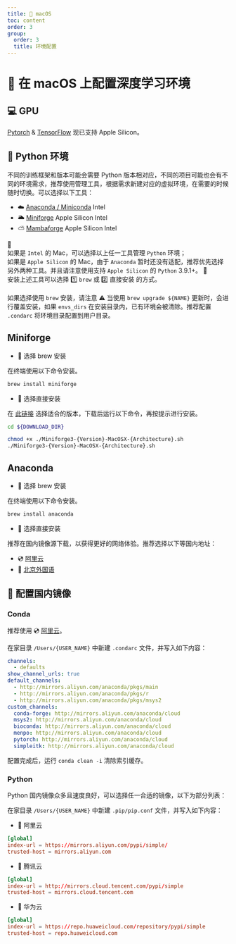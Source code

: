 ```yaml
---
title: 🍎 macOS
toc: content
order: 3
group:
  order: 3
  title: 环境配置
---
```


# 🍎 在 macOS 上配置深度学习环境


## 💻 GPU

[Pytorch](https://pytorch.org/blog/introducing-accelerated-pytorch-training-on-mac/) & [TensorFlow](https://developer.apple.com/metal/tensorflow-plugin/) 现已支持 Apple Silicon。


<div class="guide-divide"></div>

## 🐍 Python 环境

不同的训练框架和版本可能会需要 Python 版本相对应，不同的项目可能也会有不同的环境需求，推荐使用管理工具，根据需求新建对应的虚拟环境，在需要的时候随时切换。可以选择以下工具：

- ☁️ [Anaconda / Miniconda](https://www.anaconda.com/) <Badge>Intel</Badge>
- 🌥 [Miniforge](https://conda-forge.org/) <Badge>Apple Silicon</Badge> <Badge>Intel</Badge>
- ⛅️ [Mambaforge](https://github.com/conda-forge/miniforge#mambaforge) <Badge>Apple Silicon</Badge> <Badge>Intel</Badge>

<Alert>
🚧<br/>
如果是 <code>Intel</code> 的 Mac，可以选择以上任一工具管理 <code>Python</code> 环境；<br>
如果是 <code>Apple Silicon</code> 的 Mac，由于 <code>Anaconda</code> 暂时还没有适配，推荐优先选择另外两种工具。并且请注意使用支持 <code>Apple Silicon</code> 的 <code>Python</code> <Badge>3.9.1+</Badge>。
</Alert>

<Alert type="error">
🚧<br/>
安装上述工具可以选择 1️⃣ <code>brew</code> 或 2️⃣ 直接安装 的方式。<br>
<br>
如果选择使用 <code>brew</code> 安装，请注意 ⚠️ 当使用 <code>brew upgrade ${NAME}</code> 更新时，会进行覆盖安装，如果 <code>envs_dirs</code> 在安装目录内，已有环境会被清除。推荐配置 <code>.condarc</code> 将环境目录配置到用户目录。 
</Alert>


## Miniforge

- 🌰 选择 brew 安装

在终端使用以下命令安装。

```zsh
brew install miniforge
```

- 🌰 选择直接安装

在 [此链接](https://github.com/conda-forge/miniforge#miniforge3) 选择适合的版本，下载后运行以下命令，再按提示进行安装。

```zsh
cd ${DOWNLOAD_DIR}

chmod +x ./Miniforge3-{Version}-MacOSX-{Architecture}.sh
./Miniforge3-{Version}-MacOSX-{Architecture}.sh
```

## Anaconda

- 🌰 选择 brew 安装

在终端使用以下命令安装。

```zsh
brew install anaconda
```

- 🌰 选择直接安装

推荐在国内镜像源下载，以获得更好的网络体验。推荐选择以下等国内地址：

- 💿 [阿里云](https://developer.aliyun.com/mirror/anaconda)
- 📀 [北京外国语](https://mirrors.bfsu.edu.cn/help/anaconda/)


<div class="guide-divide"></div>

## 💽 配置国内镜像

### Conda

推荐使用 💿 [阿里云](https://developer.aliyun.com/mirror/anaconda)。

在家目录 `/Users/{USER_NAME}` 中新建 `.condarc` 文件，并写入如下内容：

```yaml
channels:
  - defaults
show_channel_urls: true
default_channels:
  - http://mirrors.aliyun.com/anaconda/pkgs/main
  - http://mirrors.aliyun.com/anaconda/pkgs/r
  - http://mirrors.aliyun.com/anaconda/pkgs/msys2
custom_channels:
  conda-forge: http://mirrors.aliyun.com/anaconda/cloud
  msys2: http://mirrors.aliyun.com/anaconda/cloud
  bioconda: http://mirrors.aliyun.com/anaconda/cloud
  menpo: http://mirrors.aliyun.com/anaconda/cloud
  pytorch: http://mirrors.aliyun.com/anaconda/cloud
  simpleitk: http://mirrors.aliyun.com/anaconda/cloud
```

配置完成后，运行 `conda clean -i` 清除索引缓存。

### Python

Python 国内镜像众多且速度良好，可以选择任一合适的镜像，以下为部分列表：

在家目录 `/Users/{USER_NAME}` 中新建 `.pip/pip.conf` 文件，并写入如下内容：

- 📀 阿里云

```conf
[global]
index-url = https://mirrors.aliyun.com/pypi/simple/
trusted-host = mirrors.aliyun.com
```

- 📀 腾讯云

```conf
[global]
index-url = http://mirrors.cloud.tencent.com/pypi/simple
trusted-host = mirrors.cloud.tencent.com
```

- 📀 华为云

```conf
[global]
index-url = https://repo.huaweicloud.com/repository/pypi/simple
trusted-host = repo.huaweicloud.com
```
